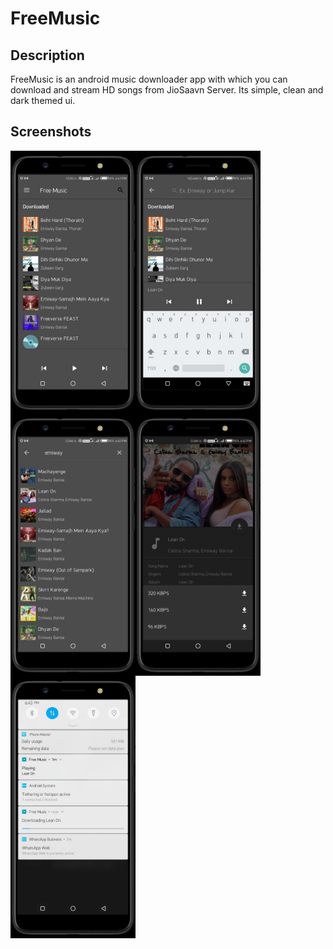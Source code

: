 # FreeMusic
## Description
FreeMusic is an android music downloader app with which you can download and stream HD songs from JioSaavn Server.
Its simple, clean and dark themed ui.
## Screenshots
<img align="left" src="/screenshot/1.png" width="200" height="420">
<img align="left" src="/screenshot/2.png" width="200" height="420">
<img align="left" src="/screenshot/3.png" width="200" height="420">
<img align="left" src="/screenshot/4.png" width="200" height="420">
<img align="left" src="/screenshot/5.png" width="200" height="420">
